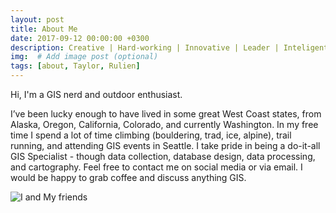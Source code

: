 ```yaml
---
layout: post
title: About Me
date: 2017-09-12 00:00:00 +0300
description: Creative | Hard-working | Innovative | Leader | Inteligent | Motivated ...
img:  # Add image post (optional)
tags: [about, Taylor, Rulien]
---
```

Hi, I'm a GIS nerd and outdoor enthusiast. 

I’ve been lucky enough to have lived in some great West Coast states, from Alaska, Oregon, California, Colorado, and currently Washington. In my free time I spend a lot of time climbing (bouldering, trad, ice, alpine), trail running, and attending GIS events in Seattle.
I take pride in being a do-it-all GIS Specialist - though data collection, database design, data processing, and cartography. Feel free to contact me on social media or via email. I would be happy to grab coffee and discuss anything GIS.   


![I and My friends]({{site.baseurl}}/assets/img/about-me.jpg)

